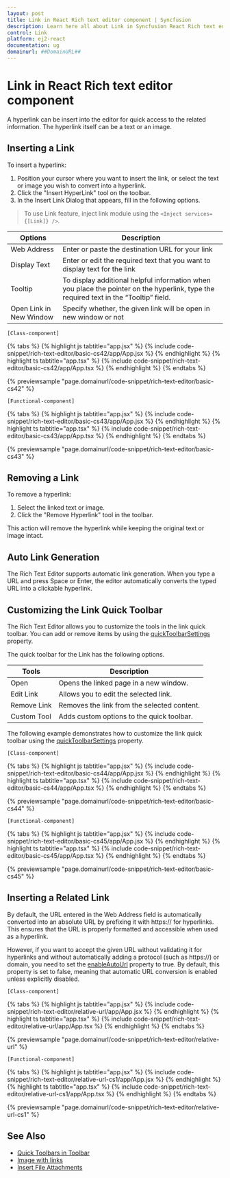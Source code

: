 ```yaml
---
layout: post
title: Link in React Rich text editor component | Syncfusion
description: Learn here all about Link in Syncfusion React Rich text editor component of Syncfusion Essential JS 2 and more.
control: Link 
platform: ej2-react
documentation: ug
domainurl: ##DomainURL##
---
```


# Link in React Rich text editor component

A hyperlink can be insert into the editor for quick access to the related information. The hyperlink itself can be a text or an image.

## Inserting a Link

To insert a hyperlink:

1. Position your cursor where you want to insert the link, or select the text or image you wish to convert into a hyperlink.
2. Click the "Insert HyperLink" tool on the toolbar.
3. In the Insert Link Dialog that appears, fill in the following options.

> To use Link feature, inject link module using the `<Inject services={[Link]} />`.

| Options | Description |
|----------------|--------------------------------------|
| Web Address | Enter or paste the destination URL for your link |
| Display Text | Enter or edit the required text that you want to display text for the link|
| Tooltip | To display additional helpful information when you place the pointer on the hyperlink, type the required text in the “Tooltip” field. |
| Open Link in New Window | Specify whether, the given link will be open in new window or not |

`[Class-component]`

{% tabs %}
{% highlight js tabtitle="app.jsx" %}
{% include code-snippet/rich-text-editor/basic-cs42/app/App.jsx %}
{% endhighlight %}
{% highlight ts tabtitle="app.tsx" %}
{% include code-snippet/rich-text-editor/basic-cs42/app/App.tsx %}
{% endhighlight %}
{% endtabs %}

 {% previewsample "page.domainurl/code-snippet/rich-text-editor/basic-cs42" %}

`[Functional-component]`

{% tabs %}
{% highlight js tabtitle="app.jsx" %}
{% include code-snippet/rich-text-editor/basic-cs43/app/App.jsx %}
{% endhighlight %}
{% highlight ts tabtitle="app.tsx" %}
{% include code-snippet/rich-text-editor/basic-cs43/app/App.tsx %}
{% endhighlight %}
{% endtabs %}

 {% previewsample "page.domainurl/code-snippet/rich-text-editor/basic-cs43" %}

## Removing a Link

To remove a hyperlink:

1. Select the linked text or image.
2. Click the "Remove Hyperlink" tool in the toolbar.

This action will remove the hyperlink while keeping the original text or image intact.

## Auto Link Generation

The Rich Text Editor supports automatic link generation. When you type a URL and press Space or Enter, the editor automatically converts the typed URL into a clickable hyperlink.

## Customizing the Link Quick Toolbar

The Rich Text Editor allows you to customize the tools in the link quick toolbar. You can add or remove items by using the [quickToolbarSettings](https://ej2.syncfusion.com/react/documentation/api/rich-text-editor/#quickToolbarSettings) property.


The quick toolbar for the Link has the following options.

| Tools | Description |
|----------------|--------------------------------------|
| Open | Opens the linked page in a new window. |
| Edit Link | Allows you to edit the selected link. |
| Remove Link | Removes the link from the selected content. |
| Custom Tool | Adds custom options to the quick toolbar. |

The following example demonstrates how to customize the link quick toolbar using the [quickToolbarSettings](https://ej2.syncfusion.com/react/documentation/api/rich-text-editor/#quickToolbarSettings) property.


`[Class-component]`

{% tabs %}
{% highlight js tabtitle="app.jsx" %}
{% include code-snippet/rich-text-editor/basic-cs44/app/App.jsx %}
{% endhighlight %}
{% highlight ts tabtitle="app.tsx" %}
{% include code-snippet/rich-text-editor/basic-cs44/app/App.tsx %}
{% endhighlight %}
{% endtabs %}

 {% previewsample "page.domainurl/code-snippet/rich-text-editor/basic-cs44" %}

`[Functional-component]`

{% tabs %}
{% highlight js tabtitle="app.jsx" %}
{% include code-snippet/rich-text-editor/basic-cs45/app/App.jsx %}
{% endhighlight %}
{% highlight ts tabtitle="app.tsx" %}
{% include code-snippet/rich-text-editor/basic-cs45/app/App.tsx %}
{% endhighlight %}
{% endtabs %}

 {% previewsample "page.domainurl/code-snippet/rich-text-editor/basic-cs45" %}

 ## Inserting a Related Link

By default, the URL entered in the Web Address field is automatically converted into an absolute URL by prefixing it with https:// for hyperlinks. This ensures that the URL is properly formatted and accessible when used as a hyperlink.

However, if you want to accept the given URL without validating it for hyperlinks and without automatically adding a protocol (such as https://) or domain, you need to set the [enableAutoUrl](https://helpej2.syncfusion.com/react/documentation/api/rich-text-editor/#enableautourl) property to true. By default, this property is set to false, meaning that automatic URL conversion is enabled unless explicitly disabled.

`[Class-component]`

{% tabs %}
{% highlight js tabtitle="app.jsx" %}
{% include code-snippet/rich-text-editor/relative-url/app/App.jsx %}
{% endhighlight %}
{% highlight ts tabtitle="app.tsx" %}
{% include code-snippet/rich-text-editor/relative-url/app/App.tsx %}
{% endhighlight %}
{% endtabs %}

 {% previewsample "page.domainurl/code-snippet/rich-text-editor/relative-url" %}

`[Functional-component]`

{% tabs %}
{% highlight js tabtitle="app.jsx" %}
{% include code-snippet/rich-text-editor/relative-url-cs1/app/App.jsx %}
{% endhighlight %}
{% highlight ts tabtitle="app.tsx" %}
{% include code-snippet/rich-text-editor/relative-url-cs1/app/App.tsx %}
{% endhighlight %}
{% endtabs %}

{% previewsample "page.domainurl/code-snippet/rich-text-editor/relative-url-cs1" %}

## See Also

* [Quick Toolbars in Toolbar](https://ej2.syncfusion.com/react/documentation/rich-text-editor/toolbar#quick-inline-toolbar)
* [Image with links](https://ej2.syncfusion.com/react/documentation/rich-text-editor/images#hyperlinking-images)
* [Insert File Attachments](./how-to/file-attachments)